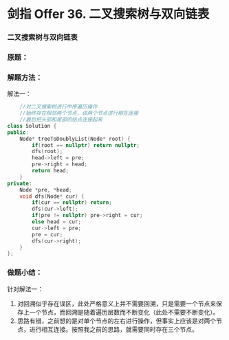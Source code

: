 # 剑指 Offer 36. 二叉搜索树与双向链表

### 二叉搜索树与双向链表

### 原题：

### 解题方法：

解法一：

```cpp
    //对二叉搜索树进行中序遍历操作
    //始终存在相邻两个节点，该两个节点进行相互连接
    //最后把头部和尾部的结点连接起来
class Solution {
public:
    Node* treeToDoublyList(Node* root) {
        if(root == nullptr) return nullptr;
        dfs(root);
        head->left = pre;
        pre->right = head;
        return head;
    }
private:
    Node *pre, *head;
    void dfs(Node* cur) {
        if(cur == nullptr) return;
        dfs(cur->left);
        if(pre != nullptr) pre->right = cur;
        else head = cur;
        cur->left = pre;
        pre = cur;
        dfs(cur->right);
    }
};

```

### 做题小结：

针对解法一：

1. 对回溯似乎存在误区，此处严格意义上并不需要回溯，只是需要一个节点来保存上一个节点，而回溯是随着遍历层数而不断变化（此处不需要不断变化）。
2. 思路有错，之前想的是对单个节点的左右进行操作，但事实上应该是对两个节点，进行相互连接。按照我之前的思路，就需要同时存在三个节点。
